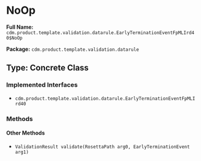 # NoOp

**Full Name:** `cdm.product.template.validation.datarule.EarlyTerminationEventFpMLIrd40$NoOp`

**Package:** `cdm.product.template.validation.datarule`

## Type: Concrete Class

### Implemented Interfaces

- `cdm.product.template.validation.datarule.EarlyTerminationEventFpMLIrd40`

### Methods

#### Other Methods

- `ValidationResult validate(RosettaPath arg0, EarlyTerminationEvent arg1)`

